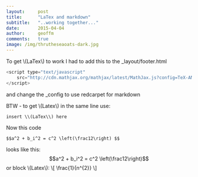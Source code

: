```yaml
---
layout:     post
title:      "LaTex and markdown"
subtitle:   "..working together..."
date:       2015-04-04
author:     geoffm
comments:   true
image: /img/thrutheseaoats-dark.jpg
---
```


To get \\(LaTex\\) to work I had to add this to the _layout/footer.html   

```javascript
<script type="text/javascript"
    src="http://cdn.mathjax.org/mathjax/latest/MathJax.js?config=TeX-AMS-MML_HTMLorMML">
</script>
```

and change the _config to use redcarpet for markdown

BTW - to get \\(Latex\\) in the same line use:
```
insert \\(LaTex\\) here
```

<!--more-->

Now this code  

```
$$a^2 + b_i^2 = c^2 \left(\frac12\right) $$
```
looks like this:
$$a^2 + b_i^2 = c^2 \left(\frac12\right)$$
or block \\(Latex\\):
\\[ \frac{1}{n^{2}} \\]


